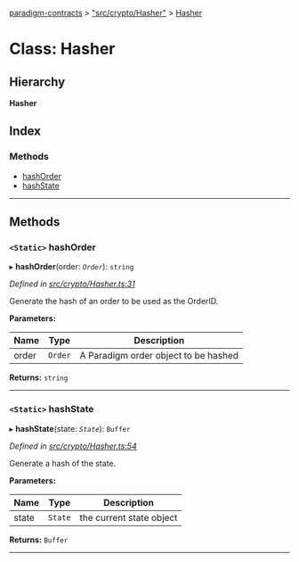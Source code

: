 [paradigm-contracts](../README.md) > ["src/crypto/Hasher"](../modules/_src_crypto_hasher_.md) > [Hasher](../classes/_src_crypto_hasher_.hasher.md)

# Class: Hasher

## Hierarchy

**Hasher**

## Index

### Methods

* [hashOrder](_src_crypto_hasher_.hasher.md#hashorder)
* [hashState](_src_crypto_hasher_.hasher.md#hashstate)

---

## Methods

<a id="hashorder"></a>

### `<Static>` hashOrder

▸ **hashOrder**(order: *`Order`*): `string`

*Defined in [src/crypto/Hasher.ts:31](https://github.com/paradigmfoundation/paradigmcore/blob/673c168/src/crypto/Hasher.ts#L31)*

Generate the hash of an order to be used as the OrderID.

**Parameters:**

| Name | Type | Description |
| ------ | ------ | ------ |
| order | `Order` |  A Paradigm order object to be hashed |

**Returns:** `string`

___
<a id="hashstate"></a>

### `<Static>` hashState

▸ **hashState**(state: *`State`*): `Buffer`

*Defined in [src/crypto/Hasher.ts:54](https://github.com/paradigmfoundation/paradigmcore/blob/673c168/src/crypto/Hasher.ts#L54)*

Generate a hash of the state.

**Parameters:**

| Name | Type | Description |
| ------ | ------ | ------ |
| state | `State` |  the current state object |

**Returns:** `Buffer`

___

